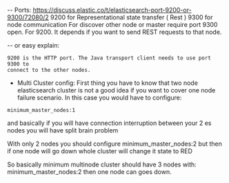 -- Ports: https://discuss.elastic.co/t/elasticsearch-port-9200-or-9300/72080/2
9200 for Representational state transfer ( Rest )
9300 for node communication
For discover other node or master require port 9300 open.
For 9200. It depends if you want to send REST requests to that node.

-- or easy explain:
```
9200 is the HTTP port. The Java transport client needs to use port 9300 to
connect to the other nodes.
```

- Multi Cluster config:
First thing you have to know that two node elasticsearch cluster is not a good idea if you want to cover one node failure scenario. In this case you would have to configure:
```
minimum_master_nodes:1
```
and basically if you will have connection interruption between your 2 es nodes you will have split brain problem

With only 2 nodes you should configure
minimum_master_nodes:2
but then if one node will go down whole cluster will change it state to RED

So basically minimum multinode cluster should have 3 nodes with:
minimum_master_nodes:2
then one node can goes down.


